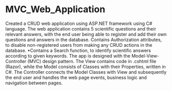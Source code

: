 # MVC_Web_Application

Created a CRUD web application using ASP.NET framework using C# language.
The web application contains 5 scientific questions and their relevant answers, with the end user being able to register and add their own questions and answers in the database.
Contains Authorization attributes, to disable non-registered users from making any CRUD actions in the database.
•Contains a Search function, to identify scientific answers according to given keywords.
The app is designed with the Model-View-Controller (MVC) design pattern.
The View contains code in .cshtml file (Razor), while the Model consists of Classes with their Properties, written in C#. The Controller connects the Model Classes with View and subsequently the end user and handles the web page events, business logic and navigation between pages.
